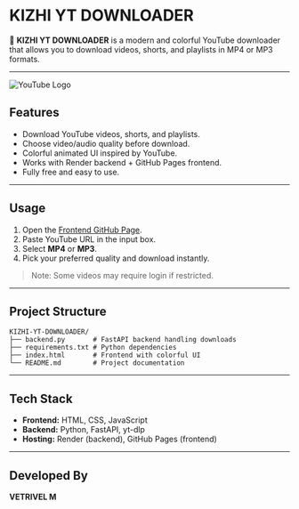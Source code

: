 # KIZHI YT DOWNLOADER

🎨 **KIZHI YT DOWNLOADER** is a modern and colorful YouTube downloader that allows you to download videos, shorts, and playlists in MP4 or MP3 formats.

---

![YouTube Logo](https://upload.wikimedia.org/wikipedia/commons/b/b8/YouTube_Logo_2017.svg)
## Features

* Download YouTube videos, shorts, and playlists.
* Choose video/audio quality before download.
* Colorful animated UI inspired by YouTube.
* Works with Render backend + GitHub Pages frontend.
* Fully free and easy to use.

---

## Usage

1. Open the [Frontend GitHub Page](https://vetrivel-offl.github.io/KIZHI-YT-DOWNLOADER/).
2. Paste YouTube URL in the input box.
3. Select **MP4** or **MP3**.
4. Pick your preferred quality and download instantly.

> Note: Some videos may require login if restricted.

---

## Project Structure

```
KIZHI-YT-DOWNLOADER/
├── backend.py       # FastAPI backend handling downloads
├── requirements.txt # Python dependencies
├── index.html       # Frontend with colorful UI
└── README.md        # Project documentation
```

---

## Tech Stack

* **Frontend:** HTML, CSS, JavaScript
* **Backend:** Python, FastAPI, yt-dlp
* **Hosting:** Render (backend), GitHub Pages (frontend)

---

## Developed By
  **VETRIVEL M**

